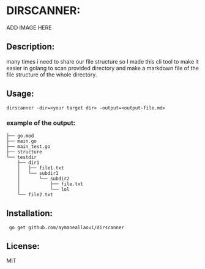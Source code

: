 # DIRSCANNER:

ADD IMAGE HERE

## Description:

many times i need to share our file structure so I made this cli tool to make it easier in golang to scan provided directory and make a markdown file of the file structure of the whole directory.

## Usage:

```
dirscanner -dir=<your target dir> -output=<output-file.md>
```

### example of the output:

```
├── go.mod
├── main.go
├── main_test.go
├── structure
└── testdir
    ├── dir1
    │   ├── file1.txt
    │   └── subdir1
    │       └── subdir2
    │           ├── file.txt
    │           └── lol
    └── file2.txt
```

## Installation:

```
 go get github.com/aymaneallaoui/dirscanner
```

## License:

MIT
